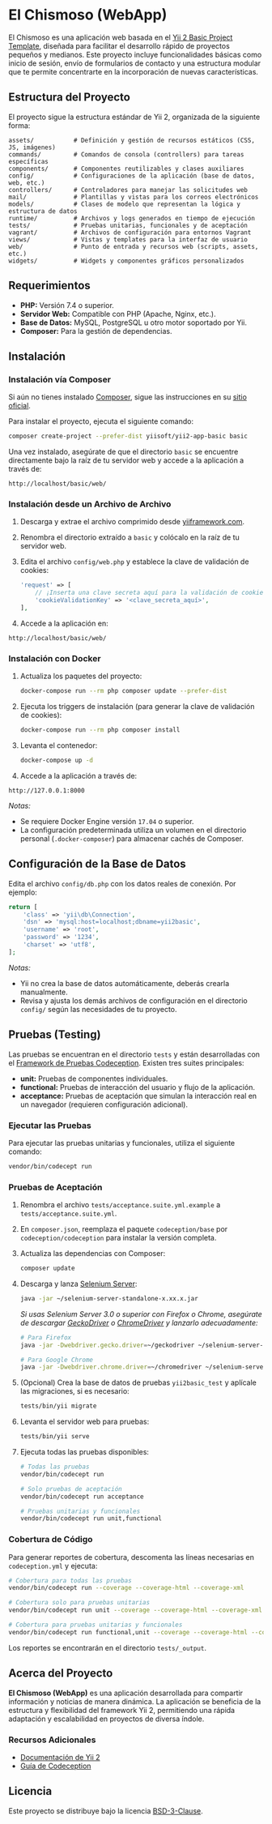 # El Chismoso (WebApp)

El Chismoso es una aplicación web basada en el [Yii 2 Basic Project Template](https://www.yiiframework.com), diseñada para facilitar el desarrollo rápido de proyectos pequeños y medianos. Este proyecto incluye funcionalidades básicas como inicio de sesión, envío de formularios de contacto y una estructura modular que te permite concentrarte en la incorporación de nuevas características.

## Estructura del Proyecto

El proyecto sigue la estructura estándar de Yii 2, organizada de la siguiente forma:

```
assets/           # Definición y gestión de recursos estáticos (CSS, JS, imágenes)
commands/         # Comandos de consola (controllers) para tareas específicas
components/       # Componentes reutilizables y clases auxiliares
config/           # Configuraciones de la aplicación (base de datos, web, etc.)
controllers/      # Controladores para manejar las solicitudes web
mail/             # Plantillas y vistas para los correos electrónicos
models/           # Clases de modelo que representan la lógica y estructura de datos
runtime/          # Archivos y logs generados en tiempo de ejecución
tests/            # Pruebas unitarias, funcionales y de aceptación
vagrant/          # Archivos de configuración para entornos Vagrant
views/            # Vistas y templates para la interfaz de usuario
web/              # Punto de entrada y recursos web (scripts, assets, etc.)
widgets/          # Widgets y componentes gráficos personalizados
```

## Requerimientos

- **PHP:** Versión 7.4 o superior.
- **Servidor Web:** Compatible con PHP (Apache, Nginx, etc.).
- **Base de Datos:** MySQL, PostgreSQL u otro motor soportado por Yii.
- **Composer:** Para la gestión de dependencias.

## Instalación

### Instalación vía Composer

Si aún no tienes instalado [Composer](https://getcomposer.org), sigue las instrucciones en su [sitio oficial](https://getcomposer.org).

Para instalar el proyecto, ejecuta el siguiente comando:

```bash
composer create-project --prefer-dist yiisoft/yii2-app-basic basic
```

Una vez instalado, asegúrate de que el directorio `basic` se encuentre directamente bajo la raíz de tu servidor web y accede a la aplicación a través de:

```
http://localhost/basic/web/
```

### Instalación desde un Archivo de Archivo

1. Descarga y extrae el archivo comprimido desde [yiiframework.com](https://www.yiiframework.com).
2. Renombra el directorio extraído a `basic` y colócalo en la raíz de tu servidor web.
3. Edita el archivo `config/web.php` y establece la clave de validación de cookies:

   ```php
   'request' => [
       // ¡Inserta una clave secreta aquí para la validación de cookies!
       'cookieValidationKey' => '<clave_secreta_aquí>',
   ],
   ```

4. Accede a la aplicación en:

```
http://localhost/basic/web/
```

### Instalación con Docker

1. Actualiza los paquetes del proyecto:

    ```bash
    docker-compose run --rm php composer update --prefer-dist
    ```

2. Ejecuta los triggers de instalación (para generar la clave de validación de cookies):

    ```bash
    docker-compose run --rm php composer install
    ```

3. Levanta el contenedor:

    ```bash
    docker-compose up -d
    ```

4. Accede a la aplicación a través de:

```
http://127.0.0.1:8000
```

*Notas:*
- Se requiere Docker Engine versión `17.04` o superior.
- La configuración predeterminada utiliza un volumen en el directorio personal (`.docker-composer`) para almacenar cachés de Composer.

## Configuración de la Base de Datos

Edita el archivo `config/db.php` con los datos reales de conexión. Por ejemplo:

```php
return [
    'class' => 'yii\db\Connection',
    'dsn' => 'mysql:host=localhost;dbname=yii2basic',
    'username' => 'root',
    'password' => '1234',
    'charset' => 'utf8',
];
```

*Notas:*
- Yii no crea la base de datos automáticamente, deberás crearla manualmente.
- Revisa y ajusta los demás archivos de configuración en el directorio `config/` según las necesidades de tu proyecto.

## Pruebas (Testing)

Las pruebas se encuentran en el directorio `tests` y están desarrolladas con el [Framework de Pruebas Codeception](https://codeception.com). Existen tres suites principales:

- **unit:** Pruebas de componentes individuales.
- **functional:** Pruebas de interacción del usuario y flujo de la aplicación.
- **acceptance:** Pruebas de aceptación que simulan la interacción real en un navegador (requieren configuración adicional).

### Ejecutar las Pruebas

Para ejecutar las pruebas unitarias y funcionales, utiliza el siguiente comando:

```bash
vendor/bin/codecept run
```

### Pruebas de Aceptación

1. Renombra el archivo `tests/acceptance.suite.yml.example` a `tests/acceptance.suite.yml`.
2. En `composer.json`, reemplaza el paquete `codeception/base` por `codeception/codeception` para instalar la versión completa.
3. Actualiza las dependencias con Composer:

    ```bash
    composer update
    ```

4. Descarga y lanza [Selenium Server](https://www.seleniumhq.org):

    ```bash
    java -jar ~/selenium-server-standalone-x.xx.x.jar
    ```

   *Si usas Selenium Server 3.0 o superior con Firefox o Chrome, asegúrate de descargar [GeckoDriver](https://github.com/mozilla/geckodriver) o [ChromeDriver](https://sites.google.com) y lanzarlo adecuadamente:*

    ```bash
    # Para Firefox
    java -jar -Dwebdriver.gecko.driver=~/geckodriver ~/selenium-server-standalone-3.xx.x.jar

    # Para Google Chrome
    java -jar -Dwebdriver.chrome.driver=~/chromedriver ~/selenium-server-standalone-3.xx.x.jar
    ```

5. (Opcional) Crea la base de datos de pruebas `yii2basic_test` y aplícale las migraciones, si es necesario:

    ```bash
    tests/bin/yii migrate
    ```

6. Levanta el servidor web para pruebas:

    ```bash
    tests/bin/yii serve
    ```

7. Ejecuta todas las pruebas disponibles:

    ```bash
    # Todas las pruebas
    vendor/bin/codecept run

    # Solo pruebas de aceptación
    vendor/bin/codecept run acceptance

    # Pruebas unitarias y funcionales
    vendor/bin/codecept run unit,functional
    ```

### Cobertura de Código

Para generar reportes de cobertura, descomenta las líneas necesarias en `codeception.yml` y ejecuta:

```bash
# Cobertura para todas las pruebas
vendor/bin/codecept run --coverage --coverage-html --coverage-xml

# Cobertura solo para pruebas unitarias
vendor/bin/codecept run unit --coverage --coverage-html --coverage-xml

# Cobertura para pruebas unitarias y funcionales
vendor/bin/codecept run functional,unit --coverage --coverage-html --coverage-xml
```

Los reportes se encontrarán en el directorio `tests/_output`.

## Acerca del Proyecto

**El Chismoso (WebApp)** es una aplicación desarrollada para compartir información y noticias de manera dinámica. La aplicación se beneficia de la estructura y flexibilidad del framework Yii 2, permitiendo una rápida adaptación y escalabilidad en proyectos de diversa índole.

### Recursos Adicionales

- [Documentación de Yii 2](https://www.yiiframework.com/doc/guide/2.0/en)
- [Guía de Codeception](https://codeception.com/docs/)

## Licencia

Este proyecto se distribuye bajo la licencia [BSD-3-Clause](LICENSE.md).

